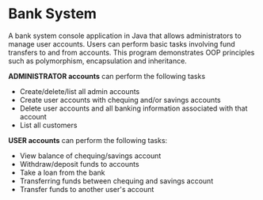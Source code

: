 # Bank System

A bank system console application in Java that allows administrators to manage user accounts. Users can perform basic tasks involving fund transfers to and from accounts. This program demonstrates OOP principles such as polymorphism, encapsulation and inheritance.


**ADMINISTRATOR accounts** can perform the following tasks
- Create/delete/list all admin accounts
- Create user accounts with chequing and/or savings accounts
- Delete user accounts and all banking information associated with that account
- List all customers

**USER accounts** can perform the following tasks:
- View balance of chequing/savings account
- Withdraw/deposit funds to accounts
- Take a loan from the bank
- Transferring funds between chequing and savings account
- Transfer funds to another user's account
